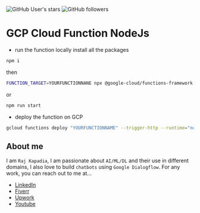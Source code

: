 ![GitHub User's stars](https://img.shields.io/github/stars/RajKKapadia?style=for-the-badge)
![GitHub followers](https://img.shields.io/github/followers/RajKKapadia?style=for-the-badge)

# GCP Cloud Function NodeJs

* run the function locally install all the packages
```bash
npm i
```
then
```bash
FUNCTION_TARGET=YOURFUNCTIONNANE npx @google-cloud/functions-framework
```
or
```bash
npm run start
```
* deploy the function on GCP
```bash
gcloud functions deploy "YOURFUNCTIONNAME" --trigger-http --runtime="nodejs20"
```

## About me
I am `Raj Kapadia`, I am passionate about `AI/ML/DL` and their use in different domains, I also love to build `chatbots` using `Google Dialogflow`. For any work, you can reach out to me at...

* [LinkedIn](https://www.linkedin.com/in/rajkkapadia/)
* [Fiverr](https://www.fiverr.com/rajkkapadia​)
* [Upwork](https://www.upwork.com/freelancers/~0176aeacfcff7f1fc2)
* [Youtube](https://www.youtube.com/channel/UCOT01XvBSj12xQsANtTeAcQ)